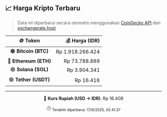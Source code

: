 

<!-- HARGA_KRIPTO -->
## 📈 Harga Kripto Terbaru

> Data ini diperbarui secara otomatis menggunakan [CoinGecko API](https://www.coingecko.com/) dan [exchangerate.host](https://exchangerate.host/)

<div align="center">

| 🪙 Token | 💰 Harga (IDR) |
|:------:|---------------:|
| 🟠 **Bitcoin (BTC)**   | Rp 1.918.266.424 |
| 🔵 **Ethereum (ETH)**  | Rp 73.788.889 |
| 🟣 **Solana (SOL)**    | Rp 3.904.341 |
| 🟢 **Tether (USDT)**   | Rp 16.416 |

---

💱 **Kurs Rupiah (USD → IDR)**: Rp 16.408

🕒 <sub>Terakhir diperbarui: 17/9/2025, 03.41.37</sub>

</div>
<!-- /HARGA_KRIPTO -->
